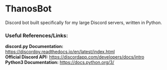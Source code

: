 # ThanosBot
Discord bot built specifically for my large Discord servers, written in Python.

### Useful References/Links:
**discord.py Documentation:** https://discordpy.readthedocs.io/en/latest/index.html  \
**Official Discord API:** https://discordapp.com/developers/docs/intro  \
**Python3 Documentation:** https://docs.python.org/3/

